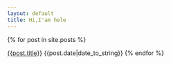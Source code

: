 ```yaml
---
layout: default
title: Hi,I'am hele
---
```


{% for post in site.posts %}
<tr>
<td><a href="{{post.url}}">{{post.title}}</a></td>
<td>{{post.date|date_to_string}}</td>
</a>
</tr>
{% endfor %}